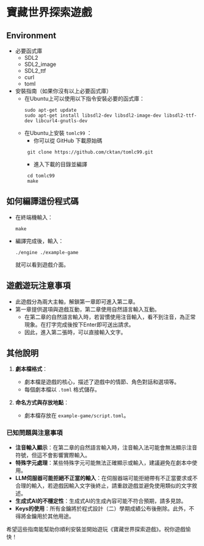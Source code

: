 # 寶藏世界探索遊戲

## Environment
* 必要函式庫
  * SDL2
  * SDL2_image
  * SDL2_ttf
  * curl
  * toml
* 安裝指南（如果你沒有以上必要函式庫）
  * 在Ubuntu上可以使用以下指令安裝必要的函式庫：
    ```
    sudo apt-get update
    sudo apt-get install libsdl2-dev libsdl2-image-dev libsdl2-ttf-dev libcurl4-gnutls-dev
    ```
  * 在Ubuntu上安裝 `tomlc99` ：
    * 你可以從 GitHub 下載原始碼    
    ```
     git clone https://github.com/cktan/tomlc99.git
    ```
    * 進入下載的目錄並編譯
    ```
     cd tomlc99
     make
    ```

## 如何編譯這份程式碼
* 在終端機輸入：
  ```
  make
  ```
* 編譯完成後，輸入：
  ```
  ./engine ./example-game
  ```
  就可以看到遊戲介面。

## 遊戲遊玩注意事項
* 此遊戲分為兩大主軸，解鎖第一章即可進入第二章。
* 第一章提供選項與遊戲互動，第二章使用自然語言輸入互動。
  * 在第二章的自然語言輸入時，若習慣使用注音輸入，看不到注音，為正常現象。在打字完成後按下Enter即可送出請求。
  * 因此，進入第二張時，可以直接輸入文字。

## 其他說明

1. **劇本檔格式**：
   * 劇本檔是遊戲的核心，描述了遊戲中的情節、角色對話和選項等。
   * 每個劇本檔以 `.toml` 格式儲存。

2. **命名方式與存放地點**：
   * 劇本檔存放在 `example-game/script.toml`。

### 已知問題與注意事項
* **注音輸入顯示**：在第二章的自然語言輸入時，注音輸入法可能會無法顯示注音符號，但這不會影響實際輸入。
* **特殊字元處理**：某些特殊字元可能無法正確顯示或輸入，建議避免在劇本中使用。
* **LLM伺服器可能拒絕不正當的輸入**：在伺服器端可能拒絕帶有不正當要求或不合理的輸入，若遊戲因輸入文字後終止，請重啟遊戲並避免使用類似的文字敘述。
* **生成式AI的不穩定性**：生成式AI的生成內容可能不符合預期，請多見諒。
* **Keys的使用**：所有金鑰將於程式設計（二）學期成績公布後刪除。此外，不得將金鑰用於其他用途。

希望這些指南能幫助你順利安裝並開始遊玩《寶藏世界探索遊戲》。祝你遊戲愉快！
